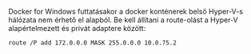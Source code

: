 Docker for Windows futtatásakor a docker konténerek belső Hyper-V-s hálózata nem érhető el alapból. Be kell állítani a route-olást
a Hyper-V alapértelmezett és privát adaptere között:

```
route /P add 172.0.0.0 MASK 255.0.0.0 10.0.75.2
```